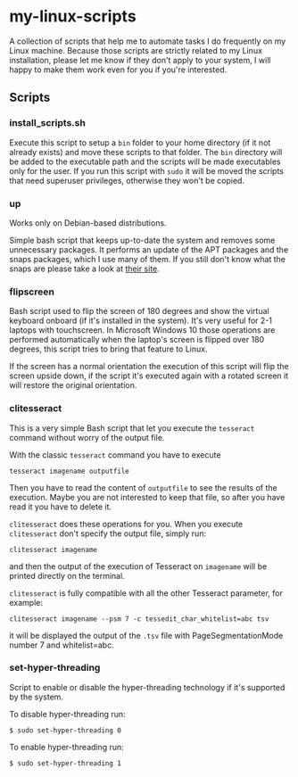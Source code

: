 # my-linux-scripts

A collection of scripts that help me to automate tasks I do frequently on my 
Linux machine. Because those scripts are strictly related to my Linux 
installation, please let me know if they don't apply to your system, I will 
happy to make them work even for you if you're interested.

## Scripts

### install_scripts.sh

Execute this script to setup a `bin` folder to your home directory (if it not 
already exists) and move these scripts to that folder. The `bin` directory 
will be added to the executable path and the scripts will be made executables 
only for the user. If you run this script with `sudo` it will be moved the 
scripts that need superuser privileges, otherwise they won't be copied.

### up

Works only on Debian-based distributions.

Simple bash script that keeps up-to-date the system and removes some 
unnecessary packages. It performs an update of the APT packages and the snaps 
packages, which I use many of them. If you still don't know what the snaps are 
please take a look at [their site](https://snapcraft.io/).

### flipscreen

Bash script used to flip the screen of 180 degrees and show the virtual 
keyboard onboard (if it's installed in the system). It's very useful for 2-1 
laptops with touchscreen. In Microsoft Windows 10 those operations are 
performed automatically when the laptop's screen is flipped over 180 degrees,
this script tries to bring that feature to Linux.

If the screen has a normal orientation the execution of this script will flip 
the screen upside down, if the script it's executed again with a rotated 
screen it will restore the original orientation.

### clitesseract

This is a very simple Bash script that let you execute the `tesseract` command 
without worry of the output file.

With the classic `tesseract` command you have to execute

    tesseract imagename outputfile

Then you have to read the content of `outputfile` to see the results of the 
execution. Maybe you are not interested to keep that file, so after you have 
read it you have to delete it.

`clitesseract` does these operations for you. When you execute `clitesseract`
don't specify the output file, simply run:

    clitesseract imagename

and then the output of the execution of Tesseract on `imagename` will be 
printed directly on the terminal.

`clitesseract` is fully compatible with all the other Tesseract parameter, for
example:

    clitesseract imagename --psm 7 -c tessedit_char_whitelist=abc tsv

it will be displayed the output of the `.tsv` file with PageSegmentationMode
number 7 and whitelist=abc.

### set-hyper-threading

Script to enable or disable the hyper-threading technology if it's supported
by the system.

To disable hyper-threading run:

    $ sudo set-hyper-threading 0

To enable hyper-threading run:

    $ sudo set-hyper-threading 1
